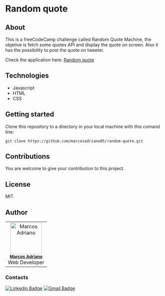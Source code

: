 # Random quote

## About

This is a freeCodeCamp challenge called Random Quote Machine, the objetive is fetch some quotes API and display the quote on screen. Also it has the possibility to post the quote on tweeter.

Check the application here: <a href="https://marcosadriano05.github.io/random-quote/" target="_blank">Random quote</a>

## Technologies

- Javascript
- HTML
- CSS

## Getting started

Clone this repository to a directory in your local machine with this comand line:

```shell
git clone https://github.com/marcosadriano05/random-quote.git
```

## Contributions

You are welcome to give your contribution to this project.

## License

MIT.

## Author
<table>
  <tr>
  <td align="center"><img src="https://github.com/marcosadriano05.png" width="100px;" alt="Marcos Adriano"/><br /><sub><b><a href="https://linkedin.com/in/marcosadriano05" title="Marcos">Marcos Adriano</a></b></sub><br/>Web Developer</td>
  </tr>
</table>

### Contacts

[![Linkedin Badge](https://img.shields.io/badge/-Linkedin-blue?style=flat-square&logo=Linkedin&logoColor=white&link=https://www.linkedin.com/in/marcosadriano05/)](https://www.linkedin.com/in/marcosadriano05/)
[![Gmail Badge](https://img.shields.io/badge/-Gmail-c14438?style=flat-square&logo=Gmail&logoColor=white&link=mailto:marcosadriano740@gmail.com)](mailto:marcosadriano740@gmail.com)